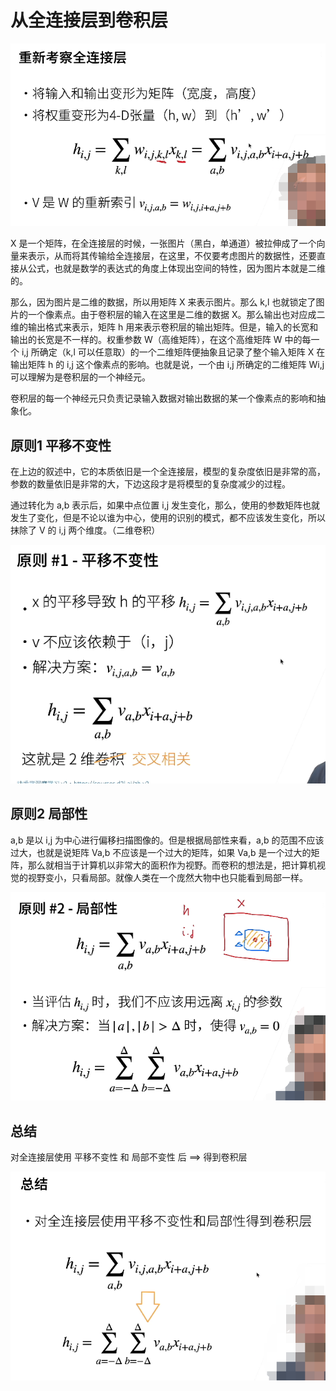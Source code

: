 # 从全连接层到卷积层

![image-20220601205951114](01-From-Fully-Connected-Layers-to-Convolutions.assets/image-20220601205951114.png)



X 是一个矩阵，在全连接层的时候，一张图片（黑白，单通道）被拉伸成了一个向量来表示，从而将其传输给全连接层，在这里，不仅要考虑图片的数据性，还要直接从公式，也就是数学的表达式的角度上体现出空间的特性，因为图片本就是二维的。

那么，因为图片是二维的数据，所以用矩阵 X 来表示图片。那么 k,l 也就锁定了图片的一个像素点。由于卷积层的输入在这里是二维的数据 X。那么输出也对应成二维的输出格式来表示，矩阵 h 用来表示卷积层的输出矩阵。但是，输入的长宽和输出的长宽是不一样的。权重参数 W（高维矩阵），在这个高维矩阵 W 中的每一个 i,j 所确定（k,l 可以任意取）的一个二维矩阵便抽象且记录了整个输入矩阵 X 在输出矩阵 h 的 i,j 这个像素点的影响。也就是说，一个由 i,j 所确定的二维矩阵 Wi,j 可以理解为是卷积层的一个神经元。

卷积层的每一个神经元只负责记录输入数据对输出数据的某一个像素点的影响和抽象化。





## 原则1 平移不变性

在上边的叙述中，它的本质依旧是一个全连接层，模型的复杂度依旧是非常的高，参数的数量依旧是非常的大，下边这段才是将模型的复杂度减少的过程。

通过转化为 a,b 表示后，如果中点位置 i,j 发生变化，那么，使用的参数矩阵也就发生了变化，但是不论以谁为中心，使用的识别的模式，都不应该发生变化，所以抹除了 V 的 i,j 两个维度。（二维卷积）

![image-20220601212345882](01-From-Fully-Connected-Layers-to-Convolutions.assets/image-20220601212345882.png)



## 原则2 局部性

a,b 是以 i,j 为中心进行偏移扫描图像的。但是根据局部性来看，a,b 的范围不应该过大，也就是说矩阵  Va,b 不应该是一个过大的矩阵，如果 Va,b 是一个过大的矩阵，那么就相当于计算机以非常大的面积作为视野。而卷积的想法是，把计算机视觉的视野变小，只看局部。就像人类在一个庞然大物中也只能看到局部一样。 

![image-20220601212959295](01-From-Fully-Connected-Layers-to-Convolutions.assets/image-20220601212959295.png)



## 总结

对全连接层使用 平移不变性 和 局部不变性 后 ==> 得到卷积层

![image-20220601213128403](01-From-Fully-Connected-Layers-to-Convolutions.assets/image-20220601213128403.png)